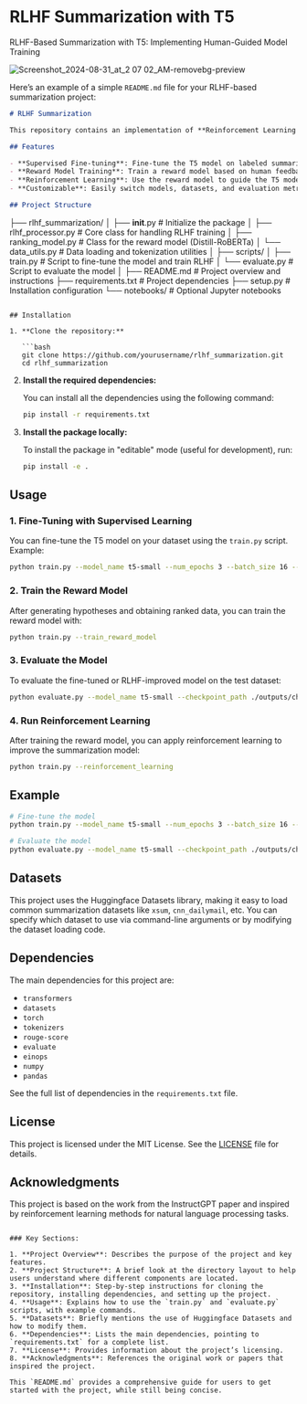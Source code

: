 # RLHF Summarization with T5
RLHF-Based Summarization with T5: Implementing Human-Guided Model Training

![Screenshot_2024-08-31_at_2 07 02_AM-removebg-preview](https://github.com/user-attachments/assets/ecc15f17-6b02-4798-8feb-b0bd24d27532)


Here’s an example of a simple `README.md` file for your RLHF-based summarization project:

```markdown
# RLHF Summarization

This repository contains an implementation of **Reinforcement Learning from Human Feedback (RLHF)** for text summarization using the T5 model. It allows for supervised fine-tuning, reward model training, and reinforcement learning to improve summarization quality through human feedback.

## Features

- **Supervised Fine-tuning**: Fine-tune the T5 model on labeled summarization datasets.
- **Reward Model Training**: Train a reward model based on human feedback (or simulated feedback) using the Distill-RoBERTa model.
- **Reinforcement Learning**: Use the reward model to guide the T5 model in generating higher-quality summaries.
- **Customizable**: Easily switch models, datasets, and evaluation metrics.

## Project Structure

```
├── rlhf_summarization/
│   ├── __init__.py            # Initialize the package
│   ├── rlhf_processor.py      # Core class for handling RLHF training
│   ├── ranking_model.py       # Class for the reward model (Distill-RoBERTa)
│   └── data_utils.py          # Data loading and tokenization utilities
│
├── scripts/
│   ├── train.py               # Script to fine-tune the model and train RLHF
│   └── evaluate.py            # Script to evaluate the model
│
├── README.md                  # Project overview and instructions
├── requirements.txt           # Project dependencies
├── setup.py                   # Installation configuration
└── notebooks/                 # Optional Jupyter notebooks
```

## Installation

1. **Clone the repository:**

   ```bash
   git clone https://github.com/yourusername/rlhf_summarization.git
   cd rlhf_summarization
   ```

2. **Install the required dependencies:**

   You can install all the dependencies using the following command:

   ```bash
   pip install -r requirements.txt
   ```

3. **Install the package locally:**

   To install the package in "editable" mode (useful for development), run:

   ```bash
   pip install -e .
   ```

## Usage

### 1. Fine-Tuning with Supervised Learning

You can fine-tune the T5 model on your dataset using the `train.py` script. Example:

```bash
python train.py --model_name t5-small --num_epochs 3 --batch_size 16 --dataset_name xsum --output_dir ./outputs
```

### 2. Train the Reward Model

After generating hypotheses and obtaining ranked data, you can train the reward model with:

```bash
python train.py --train_reward_model
```

### 3. Evaluate the Model

To evaluate the fine-tuned or RLHF-improved model on the test dataset:

```bash
python evaluate.py --model_name t5-small --checkpoint_path ./outputs/checkpoint-1000 --output_dir ./eval_outputs
```

### 4. Run Reinforcement Learning

After training the reward model, you can apply reinforcement learning to improve the summarization model:

```bash
python train.py --reinforcement_learning
```

## Example

```bash
# Fine-tune the model
python train.py --model_name t5-small --num_epochs 3 --batch_size 16 --dataset_name xsum --output_dir ./outputs

# Evaluate the model
python evaluate.py --model_name t5-small --checkpoint_path ./outputs/checkpoint-1000 --output_dir ./eval_outputs
```

## Datasets

This project uses the Huggingface Datasets library, making it easy to load common summarization datasets like `xsum`, `cnn_dailymail`, etc. You can specify which dataset to use via command-line arguments or by modifying the dataset loading code.

## Dependencies

The main dependencies for this project are:

- `transformers`
- `datasets`
- `torch`
- `tokenizers`
- `rouge-score`
- `evaluate`
- `einops`
- `numpy`
- `pandas`

See the full list of dependencies in the `requirements.txt` file.

## License

This project is licensed under the MIT License. See the [LICENSE](LICENSE) file for details.

## Acknowledgments

This project is based on the work from the InstructGPT paper and inspired by reinforcement learning methods for natural language processing tasks.
```

### Key Sections:

1. **Project Overview**: Describes the purpose of the project and key features.
2. **Project Structure**: A brief look at the directory layout to help users understand where different components are located.
3. **Installation**: Step-by-step instructions for cloning the repository, installing dependencies, and setting up the project.
4. **Usage**: Explains how to use the `train.py` and `evaluate.py` scripts, with example commands.
5. **Datasets**: Briefly mentions the use of Huggingface Datasets and how to modify them.
6. **Dependencies**: Lists the main dependencies, pointing to `requirements.txt` for a complete list.
7. **License**: Provides information about the project’s licensing.
8. **Acknowledgments**: References the original work or papers that inspired the project.

This `README.md` provides a comprehensive guide for users to get started with the project, while still being concise.
